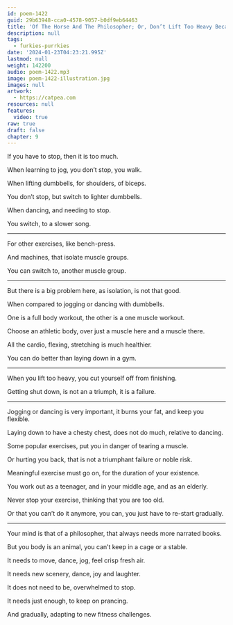 ```yaml
---
id: poem-1422
guid: 29b63948-cca0-4578-9057-b0df9eb64463
title: 'Of The Horse And The Philosopher; Or, Don’t Lift Too Heavy Because A Workout Is Non-Stop'
description: null
tags:
  - furkies-purrkies
date: '2024-01-23T04:23:21.995Z'
lastmod: null
weight: 142200
audio: poem-1422.mp3
image: poem-1422-illustration.jpg
images: null
artwork:
  - https://catpea.com
resources: null
features:
  video: true
raw: true
draft: false
chapter: 9
---
```


If you have to stop,
then it is too much.

When learning to jog,
you don’t stop, you walk.

When lifting dumbbells,
for shoulders, of biceps.

You don’t stop,
but switch to lighter dumbbells.

When dancing,
and needing to stop.

You switch,
to a slower song.

---

For other exercises,
like bench-press.

And machines,
that isolate muscle groups.

You can switch to,
another muscle group.

---

But there is a big problem here,
as isolation, is not that good.

When compared to
jogging or dancing with dumbbells.

One is a full body workout,
the other is a one muscle workout.

Choose an athletic body,
over just a muscle here and a muscle there.

All the cardio, flexing,
stretching is much healthier.

You can do better than
laying down in a gym.

---

When you lift too heavy,
you cut yourself off from finishing.

Getting shut down,
is not an a triumph, it is a failure.

---

Jogging or dancing is very important,
it burns your fat, and keep you flexible.

Laying down to have a chesty chest,
does not do much, relative to dancing.

Some popular exercises,
put you in danger of tearing a muscle.

Or hurting you back,
that is not a triumphant failure or noble risk.

Meaningful exercise must go on,
for the duration of your existence.

You work out as a teenager,
and in your middle age, and as an elderly.

Never stop your exercise,
thinking that you are too old.

Or that you can’t do it anymore,
you can, you just have to re-start gradually.

---

Your mind is that of a philosopher,
that always needs more narrated books.

But you body is an animal,
you can’t keep in a cage or a stable.

It needs to move, dance, jog,
feel crisp fresh air.

It needs new scenery,
dance, joy and laughter.

It does not need to be,
overwhelmed to stop.

It needs just enough,
to keep on prancing.

And gradually,
adapting to new fitness challenges.
